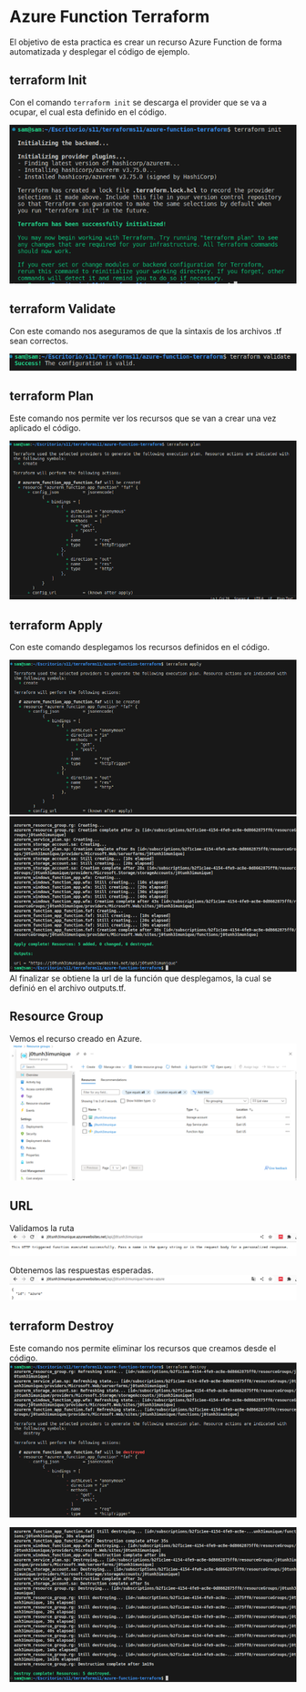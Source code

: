 # Azure Function Terraform
El objetivo de esta practica es crear un recurso Azure Function de forma automatizada y desplegar el código de ejemplo.
## terraform Init
Con el comando `terraform init` se descarga el provider que se va a ocupar, el cual esta definido en el código.

![Terraform Init](./images/init.png)
## terraform Validate
Con este comando nos aseguramos de que la sintaxis de los archivos .tf sean correctos.

![Terraform Validate](./images/validate.png)
## terraform Plan
Este comando nos permite ver los recursos que se van a crear una vez aplicado el código.

![Terraform Plan](./images/plan.png)
## terraform Apply
Con este comando desplegamos los recursos definidos en el código.

![Terraform Apply](./images/apply1.png)
![Terraform Apply](./images/apply2.png)
Al finalizar se obtiene la url de la función que desplegamos, la cual se definió en el archivo outputs.tf.

## Resource Group
Vemos el recurso creado en Azure.
![Resource Group](./images/rg.png)
## URL
Validamos la ruta 
![url](./images/url1.png)

Obtenemos las respuestas esperadas.
![url](./images/url2.png)
## terraform Destroy
Este comando nos permite eliminar los recursos que creamos desde el código.
![Terraform Destroy](./images/destroy1.png)

![Terraform Destroy](./images/destroy2.png)
